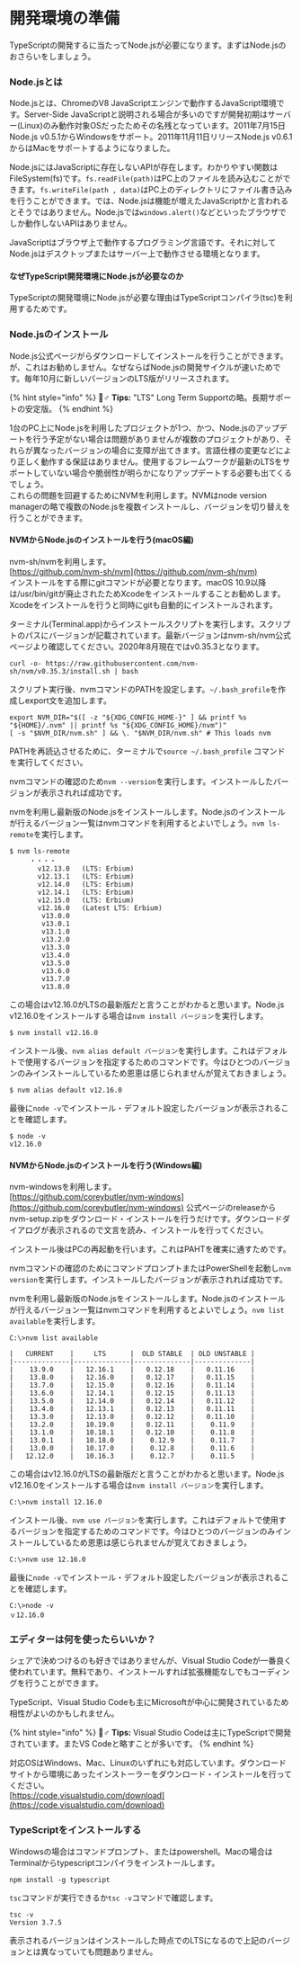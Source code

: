 # 開発環境の準備

TypeScriptの開発するに当たってNode.jsが必要になります。まずはNode.jsのおさらいをしましょう。

### Node.jsとは

Node.jsとは、ChromeのV8 JavaScriptエンジンで動作するJavaScript環境です。Server-Side JavaScriptと説明される場合が多いのですが開発初期はサーバー\(Linux\)のみ動作対象OSだったためその名残となっています。2011年7月15日Node.js v0.5.1からWindowsをサポート。2011年11月11日リリースNode.js v0.6.1からはMacをサポートするようになりました。

Node.jsにはJavaScriptに存在しないAPIが存在します。わかりやすい関数はFileSystem\(fs\)です。`fs.readFile(path)`はPC上のファイルを読み込むことができます。`fs.writeFile(path , data)`はPC上のディレクトリにファイル書き込みを行うことができます。では、Node.jsは機能が増えたJavaScriptかと言われるとそうではありません。Node.jsでは`windows.alert()`などといったブラウザでしか動作しないAPIはありません。

JavaScriptはブラウザ上で動作するプログラミング言語です。それに対してNode.jsはデスクトップまたはサーバー上で動作させる環境となります。

#### なぜTypeScript開発環境にNode.jsが必要なのか

TypeScriptの開発環境にNode.jsが必要な理由はTypeScriptコンパイラ\(tsc\)を利用するためです。

### Node.jsのインストール

Node.js公式ページがらダウンロードしてインストールを行うことができます。が、これはお勧めしません。なぜならばNode.jsの開発サイクルが速いためです。毎年10月に新しいバージョンのLTS版がリリースされます。

{% hint style="info" %}
🧙♂ **Tips:** "LTS" Long Term Supportの略。長期サポートの安定版。
{% endhint %}

1台のPC上にNode.jsを利用したプロジェクトが1つ、かつ、Node.jsのアップデートを行う予定がない場合は問題がありませんが複数のプロジェクトがあり、それらが異なったバージョンの場合に支障が出てきます。言語仕様の変更などにより正しく動作する保証はありません。使用するフレームワークが最新のLTSをサポートしていない場合や脆弱性が明らかになりアップデートする必要も出てくるでしょう。  
これらの問題を回避するためにNVMを利用します。NVMはnode version managerの略で複数のNode.jsを複数インストールし、バージョンを切り替えを行うことができます。

#### NVMからNode.jsのインストールを行う\(macOS編\)

nvm-sh/nvmを利用します。  
[https://github.com/nvm-sh/nvm](https://github.com/nvm-sh/nvm)  
インストールをする際にgitコマンドが必要となります。macOS 10.9以降は/usr/bin/gitが廃止されたためXcodeをインストールすることお勧めします。Xcodeをインストールを行うと同時にgitも自動的にインストールされます。  
  
ターミナル\(Terminal.app\)からインストールスクリプトを実行します。スクリプトのパスにバージョンが記載されています。最新バージョンはnvm-sh/nvm公式ページより確認してください。2020年8月現在ではv0.35.3となります。

```text
curl -o- https://raw.githubusercontent.com/nvm-sh/nvm/v0.35.3/install.sh | bash
```

スクリプト実行後、nvmコマンドのPATHを設定します。`~/.bash_profile`を作成しexport文を追加します。

```text
export NVM_DIR="$([ -z "${XDG_CONFIG_HOME-}" ] && printf %s "${HOME}/.nvm" || printf %s "${XDG_CONFIG_HOME}/nvm")"
[ -s "$NVM_DIR/nvm.sh" ] && \. "$NVM_DIR/nvm.sh" # This loads nvm
```

PATHを再読込させるために、ターミナルで`source ~/.bash_profile` コマンドを実行してください。

nvmコマンドの確認のため`nvm --version`を実行します。インストールしたバージョンが表示されれば成功です。

nvmを利用し最新版のNode.jsをインストールします。Node.jsのインストールが行えるバージョン一覧はnvmコマンドを利用するとよいでしょう。`nvm ls-remote`を実行します。

```text
$ nvm ls-remote
     ・・・・
       v12.13.0   (LTS: Erbium)
       v12.13.1   (LTS: Erbium)
       v12.14.0   (LTS: Erbium)
       v12.14.1   (LTS: Erbium)
       v12.15.0   (LTS: Erbium)
       v12.16.0   (Latest LTS: Erbium)
        v13.0.0
        v13.0.1
        v13.1.0
        v13.2.0
        v13.3.0
        v13.4.0
        v13.5.0
        v13.6.0
        v13.7.0
        v13.8.0
```

この場合はv12.16.0がLTSの最新版だと言うことがわかると思います。Node.js v12.16.0をインストールする場合は`nvm install バージョン`を実行します。

```text
$ nvm install v12.16.0
```

インストール後、`nvm alias default バージョン`を実行します。これはデフォルトで使用するバージョンを指定するためのコマンドです。今はひとつのバージョンのみインストールしているため恩恵は感じられませんが覚えておきましょう。

```text
$ nvm alias default v12.16.0
```

最後に`node -v`でインストール・デフォルト設定したバージョンが表示されることを確認します。

```text
$ node -v
v12.16.0
```

#### NVMからNode.jsのインストールを行う\(Windows編\)

nvm-windowsを利用します。  
[https://github.com/coreybutler/nvm-windows](https://github.com/coreybutler/nvm-windows) 公式ページのreleaseからnvm-setup.zipをダウンロード・インストールを行うだけです。ダウンロードダイアログが表示されるので文言を読み、インストールを行ってください。

インストール後はPCの再起動を行います。これはPAHTを確実に通すためです。

nvmコマンドの確認のためにコマンドプロンプトまたはPowerShellを起動し`nvm version`を実行します。インストールしたバージョンが表示されれば成功です。

nvmを利用し最新版のNode.jsをインストールします。Node.jsのインストールが行えるバージョン一覧はnvmコマンドを利用するとよいでしょう。`nvm list available`を実行します。

```text
C:\>nvm list available

|   CURRENT    |     LTS      |  OLD STABLE  | OLD UNSTABLE |
|--------------|--------------|--------------|--------------|
|    13.9.0    |   12.16.1    |   0.12.18    |   0.11.16    |
|    13.8.0    |   12.16.0    |   0.12.17    |   0.11.15    |
|    13.7.0    |   12.15.0    |   0.12.16    |   0.11.14    |
|    13.6.0    |   12.14.1    |   0.12.15    |   0.11.13    |
|    13.5.0    |   12.14.0    |   0.12.14    |   0.11.12    |
|    13.4.0    |   12.13.1    |   0.12.13    |   0.11.11    |
|    13.3.0    |   12.13.0    |   0.12.12    |   0.11.10    |
|    13.2.0    |   10.19.0    |   0.12.11    |    0.11.9    |
|    13.1.0    |   10.18.1    |   0.12.10    |    0.11.8    |
|    13.0.1    |   10.18.0    |    0.12.9    |    0.11.7    |
|    13.0.0    |   10.17.0    |    0.12.8    |    0.11.6    |
|   12.12.0    |   10.16.3    |    0.12.7    |    0.11.5    |
```

この場合はv12.16.0がLTSの最新版だと言うことがわかると思います。Node.js v12.16.0をインストールする場合は`nvm install バージョン`を実行します。

```text
C:\>nvm install 12.16.0
```

インストール後、`nvm use バージョン`を実行します。これはデフォルトで使用するバージョンを指定するためのコマンドです。今はひとつのバージョンのみインストールしているため恩恵は感じられませんが覚えておきましょう。

```text
C:\>nvm use 12.16.0
```

最後に`node -v`でインストール・デフォルト設定したバージョンが表示されることを確認します。

```text
C:\>node -v
ｖ12.16.0
```

### エディターは何を使ったらいいか？

シェアで決めつけるのも好きではありませんが、Visual Studio Codeが一番良く使われています。無料であり、インストールすれば拡張機能なしでもコーディングを行うことができます。

TypeScript、Visual Studio Codeも主にMicrosoftが中心に開発されているため相性がよいのかもしれません。

{% hint style="info" %}
🧙♂ **Tips:** Visual Studio Codeは主にTypeScriptで開発されています。またVS Codeと略すことが多いです。
{% endhint %}

対応OSはWindows、Mac、Linuxのいずれにも対応しています。ダウンロードサイトから環境にあったインストーラーをダウンロード・インストールを行ってください。  
[https://code.visualstudio.com/download](https://code.visualstudio.com/download)

### TypeScriptをインストールする

Windowsの場合はコマンドプロンプト、またはpowershell。Macの場合はTerminalからtypescriptコンパイラをインストールします。

```text
npm install -g typescript
```

`tsc`コマンドが実行できるか`tsc -v`コマンドで確認します。

```text
tsc -v
Version 3.7.5
```

表示されるバージョンはインストールした時点でのLTSになるので上記のバージョンとは異なっていても問題ありません。

